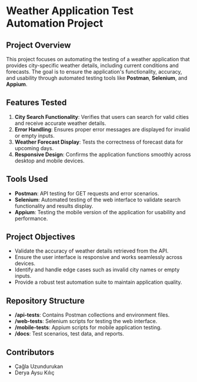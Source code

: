 # Weather Application Test Automation Project  

## Project Overview  
This project focuses on automating the testing of a weather application that provides city-specific weather details, including current conditions and forecasts. The goal is to ensure the application's functionality, accuracy, and usability through automated testing tools like **Postman**, **Selenium**, and **Appium**.  

## Features Tested  
1. **City Search Functionality**: Verifies that users can search for valid cities and receive accurate weather details.  
2. **Error Handling**: Ensures proper error messages are displayed for invalid or empty inputs.  
3. **Weather Forecast Display**: Tests the correctness of forecast data for upcoming days.  
4. **Responsive Design**: Confirms the application functions smoothly across desktop and mobile devices.  

## Tools Used  
- **Postman**: API testing for GET requests and error scenarios.  
- **Selenium**: Automated testing of the web interface to validate search functionality and results display.  
- **Appium**: Testing the mobile version of the application for usability and performance.  

## Project Objectives  
- Validate the accuracy of weather details retrieved from the API.  
- Ensure the user interface is responsive and works seamlessly across devices.  
- Identify and handle edge cases such as invalid city names or empty inputs.  
- Provide a robust test automation suite to maintain application quality.  

## Repository Structure  
- **/api-tests**: Contains Postman collections and environment files.  
- **/web-tests**: Selenium scripts for testing the web interface.  
- **/mobile-tests**: Appium scripts for mobile application testing.  
- **/docs**: Test scenarios, test data, and reports.  

## Contributors  
- Çağla Uzundurukan 
- Derya Aysu Kılıç 

